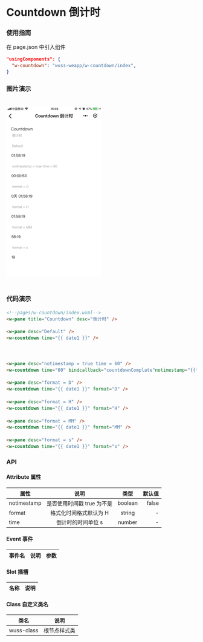 # Countdown 倒计时

### 使用指南

在 page.json 中引入组件

```json
"usingComponents": {
  "w-countdown": "wuss-weapp/w-countdown/index",
}
```

### 图片演示

<img style="margin: 20px 0;" height="450px" src="../../resource/count-down.jpg"/>



### 代码演示

```html
<!--pages/w-countdown/index.wxml-->
<w-pane title="Countdown" desc="倒计时" />

<w-pane desc="Default" />
<w-countdown time="{{ date1 }}" />



<w-pane desc="notimestamp = true time = 60" />
<w-countdown time="60" bindcallback="countdownComplate"notimestamp="{{true}}" />

<w-pane desc="format = D" />
<w-countdown time="{{ date1 }}" format="D" />

<w-pane desc="format = H" />
<w-countdown time="{{ date1 }}" format="H" />

<w-pane desc="format = MM" />
<w-countdown time="{{ date1 }}" format="MM" />

<w-pane desc="format = s" />
<w-countdown time="{{ date1 }}" format="s" />
```

### API

#### Attribute 属性

| 属性        |            说明            |  类型   | 默认值 |
| ----------- | :------------------------: | :-----: | -----: |
| notimestamp | 是否使用时间戳 true 为不是 | boolean |  false |
| format      |   格式化时间格式默认为 H   | string  |      - |
| time        |     倒计时的时间单位 s     | number  |      - |

#### Event 事件

| 事件名 | 说明 | 参数 |
| ------ | ---- | ---- |


#### Slot 插槽

| 名称 | 说明 |
| ---- | ---- |


#### Class 自定义类名

| 类名       | 说明         |
| ---------- | ------------ |
| wuss-class | 根节点样式类 |
